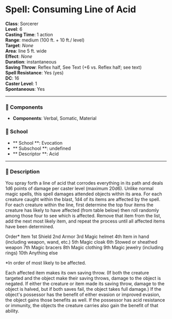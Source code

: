 
# Spell: Consuming Line of Acid
**Class**: Sorcerer  
**Level**: 6  
**Casting Time**: 1 action  
**Range**: medium (100 ft. + 10 ft./ level)  
**Target**: _None_  
**Area**: line 5 ft. wide  
**Effect**: _None_  
**Duration**: instantaneous  
**Saving Throw**: Reflex half, See Text (+6 vs. Reflex half; see text)  
**Spell Resistance**: Yes (yes)  
**DC**: 16  
**Caster Level**: 1  
**Spontaneous**: Yes

---

### 🔮 Components
- **Components**: Verbal, Somatic, Material

### 🏫 School
- ** School **: Evocation
- ** Subschool **: undefined
- ** Descriptor **: Acid
---

### 📜 Description
You spray forth a line of acid that corrodes everything in its path and deals 1d6 points of damage per caster level (maximum 20d6). Unlike normal magic spells, this spell damages attended objects within its area. For each creature caught within the blast, 1d4 of its items are affected by the spell. For each creature within the line, first determine the top four items the creature has likely to have affected (from table below) then roll randomly among those four to see which is affected. Remove that item from the list, add the next most likely item, and repeat the process until all affected items have been determined.

Order*     Item 
1st            Shield 
2nd           Armor 
3rd            Magic helmet 
4th            Item in hand (including weapon, wand, etc.)
5th            Magic cloak 
6th            Stowed or sheathed weapon 
7th            Magic bracers
8th            Magic clothing
9th            Magic jewelry (including rings) 
10th          Anything else

*In order of most likely to be affected.

Each affected item makes its own saving throw. (If both the creature targeted and the object make their saving throws, damage to the object is negated. If either the creature or item made its saving throw, damage to the object is halved, but if both saves fail, the object takes full damage.) If the object's possessor has the benefit of either evasion or improved evasion, the object gains those benefits as well. If the possessor has acid resistance or immunity, the objects the creature carries also gain the benefit of that ability.

